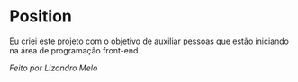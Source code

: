 <h1>Position</h1>

<p>Eu criei este projeto com o objetivo de auxiliar pessoas que estão iniciando na área de programação front-end.</p>

<i>Feito por Lizandro Melo</i>